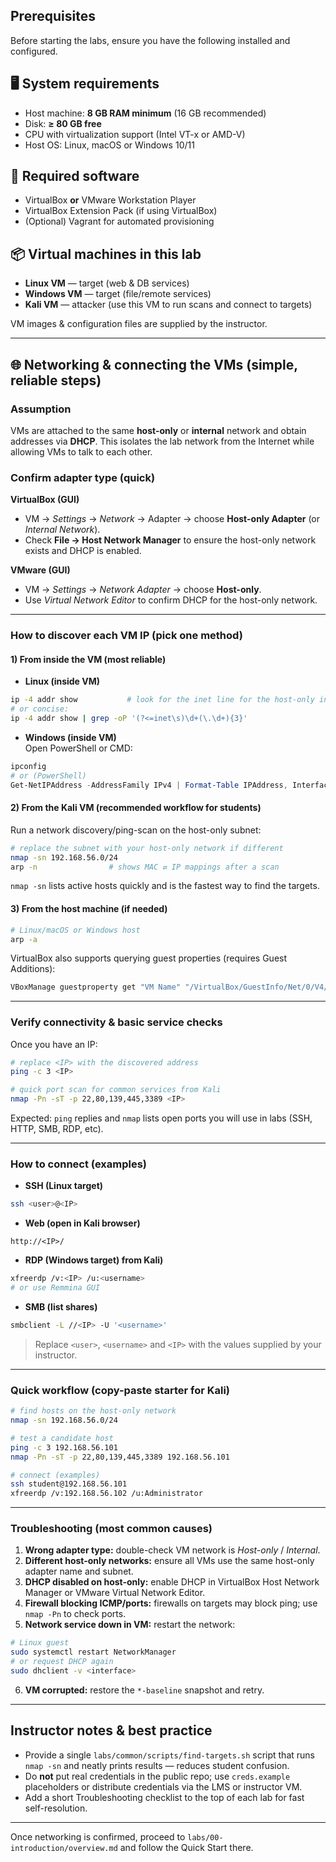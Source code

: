 ## Prerequisites

Before starting the labs, ensure you have the following installed and configured.

## 🖥️ System requirements
- Host machine: **8 GB RAM minimum** (16 GB recommended)  
- Disk: **≥ 80 GB free**  
- CPU with virtualization support (Intel VT-x or AMD-V)  
- Host OS: Linux, macOS or Windows 10/11

## 🔧 Required software
- VirtualBox **or** VMware Workstation Player  
- VirtualBox Extension Pack (if using VirtualBox)  
- (Optional) Vagrant for automated provisioning

## 📦 Virtual machines in this lab
- **Linux VM** — target (web & DB services)  
- **Windows VM** — target (file/remote services)  
- **Kali VM** — attacker (use this VM to run scans and connect to targets)

VM images & configuration files are supplied by the instructor.

---

## 🌐 Networking & connecting the VMs (simple, reliable steps)

### Assumption
VMs are attached to the same **host-only** or **internal** network and obtain addresses via **DHCP**. This isolates the lab network from the Internet while allowing VMs to talk to each other.

### Confirm adapter type (quick)
**VirtualBox (GUI)**  
- VM → *Settings* → *Network* → Adapter → choose **Host-only Adapter** (or *Internal Network*).  
- Check **File → Host Network Manager** to ensure the host-only network exists and DHCP is enabled.

**VMware (GUI)**  
- VM → *Settings* → *Network Adapter* → choose **Host-only**.  
- Use *Virtual Network Editor* to confirm DHCP for the host-only network.

---

### How to discover each VM IP (pick one method)

#### 1) From inside the VM (most reliable)
- **Linux (inside VM)**  
```bash
ip -4 addr show           # look for the inet line for the host-only interface
# or concise:
ip -4 addr show | grep -oP '(?<=inet\s)\d+(\.\d+){3}'
```
- **Windows (inside VM)**  
Open PowerShell or CMD:
```powershell
ipconfig
# or (PowerShell)
Get-NetIPAddress -AddressFamily IPv4 | Format-Table IPAddress, InterfaceAlias
```

#### 2) From the Kali VM (recommended workflow for students)
Run a network discovery/ping-scan on the host-only subnet:
```bash
# replace the subnet with your host-only network if different
nmap -sn 192.168.56.0/24
arp -n                # shows MAC ⇄ IP mappings after a scan
```
`nmap -sn` lists active hosts quickly and is the fastest way to find the targets.

#### 3) From the host machine (if needed)
```bash
# Linux/macOS or Windows host
arp -a
```
VirtualBox also supports querying guest properties (requires Guest Additions):
```bash
VBoxManage guestproperty get "VM Name" "/VirtualBox/GuestInfo/Net/0/V4/IP"
```

---

### Verify connectivity & basic service checks
Once you have an IP:

```bash
# replace <IP> with the discovered address
ping -c 3 <IP>

# quick port scan for common services from Kali
nmap -Pn -sT -p 22,80,139,445,3389 <IP>
```

Expected: `ping` replies and `nmap` lists open ports you will use in labs (SSH, HTTP, SMB, RDP, etc).

---

### How to connect (examples)
- **SSH (Linux target)**  
```bash
ssh <user>@<IP>
```
- **Web (open in Kali browser)**  
```
http://<IP>/
```
- **RDP (Windows target) from Kali)**  
```bash
xfreerdp /v:<IP> /u:<username>
# or use Remmina GUI
```
- **SMB (list shares)**  
```bash
smbclient -L //<IP> -U '<username>'
```

> Replace `<user>`, `<username>` and `<IP>` with the values supplied by your instructor.

---

### Quick workflow (copy-paste starter for Kali)
```bash
# find hosts on the host-only network
nmap -sn 192.168.56.0/24

# test a candidate host
ping -c 3 192.168.56.101
nmap -Pn -sT -p 22,80,139,445,3389 192.168.56.101

# connect (examples)
ssh student@192.168.56.101
xfreerdp /v:192.168.56.102 /u:Administrator
```

---

### Troubleshooting (most common causes)
1. **Wrong adapter type:** double-check VM network is *Host-only* / *Internal*.  
2. **Different host-only networks:** ensure all VMs use the same host-only adapter name and subnet.  
3. **DHCP disabled on host-only:** enable DHCP in VirtualBox Host Network Manager or VMware Virtual Network Editor.  
4. **Firewall blocking ICMP/ports:** firewalls on targets may block ping; use `nmap -Pn` to check ports.  
5. **Network service down in VM:** restart the network:  
```bash
# Linux guest
sudo systemctl restart NetworkManager
# or request DHCP again
sudo dhclient -v <interface>
```
6. **VM corrupted:** restore the `*-baseline` snapshot and retry.

---

## Instructor notes & best practice
- Provide a single `labs/common/scripts/find-targets.sh` script that runs `nmap -sn` and neatly prints results — reduces student confusion.  
- Do **not** put real credentials in the public repo; use `creds.example` placeholders or distribute credentials via the LMS or instructor VM.  
- Add a short Troubleshooting checklist to the top of each lab for fast self-resolution.

---

Once networking is confirmed, proceed to `labs/00-introduction/overview.md` and follow the Quick Start there.
